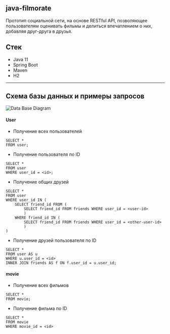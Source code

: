 java-filmorate  
---
Прототип социальной сети, на основе RESTful API, позволяющее пользователям оценивать фильмы
и делиться впечатлением о них, добавляя друг-друга в друзья.

## Стек
* Java 11
* Spring Boot
* Maven
* H2
---
## Схема базы данных и примеры запросов

![Data Base Diagram](https://github.com/goloviu/java-filmorate/assets/147878926/58895020-8341-4dbe-8ba1-a2a549415f57)

#### User
- Получение всех пользователей
```roomsql
SELECT *
FROM user;
```
- Получение пользователя по ID
```roomsql
SELECT *
FROM user
WHERE user_id = <id>;
```
- Получение общих друзей 
```roomsql
SELECT *
FROM user
WHERE user_id IN (
    SELECT friend_id FROM (
        SELECT friend_id FROM friends WHERE user_id = <user-id>    
        )
    WHERE friend_id IN (
        SELECT friend_id FROM friends WHERE user_id = <other-user-id>
        )
)   
```
- Получение друзей пользователя по ID
```roomsql
SELECT *
FROM user AS u
WHERE u.user_id = <id>
INNER JOIN friends AS f ON f.user_id = u.user_id;
```
#### movie
- Получение всех фильмов
```roomsql
SELECT *
FROM movie;
```
- Получение фильма по ID
```roomsql
SELECT *
FROM movie
WHERE movie_id = <id>
```
